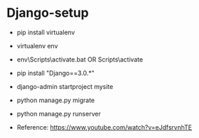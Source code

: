 # Django-setup

- pip install virtualenv
- virtualenv env 
- env\Scripts\activate.bat OR Scripts\activate
- pip install "Django==3.0.*"
- django-admin startproject mysite
- python manage.py migrate
- python manage.py runserver

- Reference: https://www.youtube.com/watch?v=eJdfsrvnhTE
